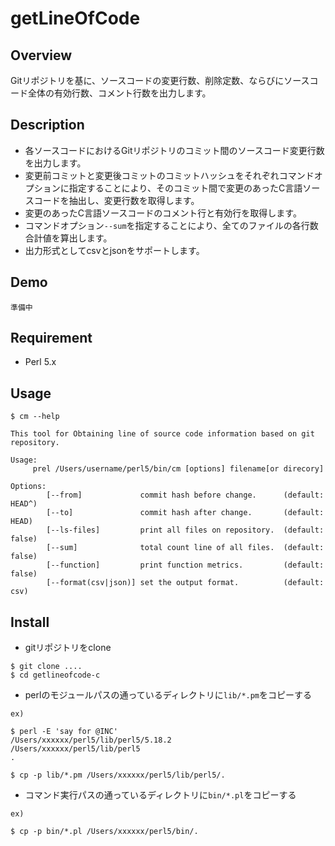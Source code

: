 # getLineOfCode

## Overview

Gitリポジトリを基に、ソースコードの変更行数、削除定数、ならびにソースコード全体の有効行数、コメント行数を出力します。

## Description

* 各ソースコードにおけるGitリポジトリのコミット間のソースコード変更行数を出力します。
* 変更前コミットと変更後コミットのコミットハッシュをそれぞれコマンドオプションに指定することにより、そのコミット間で変更のあったC言語ソースコードを抽出し、変更行数を取得します。
* 変更のあったC言語ソースコードのコメント行と有効行を取得します。
* コマンドオプション`--sum`を指定することにより、全てのファイルの各行数合計値を算出します。
* 出力形式としてcsvとjsonをサポートします。

## Demo

```
準備中
```

## Requirement

* Perl 5.x

## Usage

```
$ cm --help

This tool for Obtaining line of source code information based on git repository.

Usage:
     prel /Users/username/perl5/bin/cm [options] filename[or direcory]

Options:
        [--from]             commit hash before change.      (default: HEAD^)
        [--to]               commit hash after change.       (default: HEAD)
        [--ls-files]         print all files on repository.  (default: false)
        [--sum]              total count line of all files.  (default: false)
        [--function]         print function metrics.         (default: false)
        [--format(csv|json)] set the output format.          (default: csv)
```

## Install

* gitリポジトリをclone

```
$ git clone ....
$ cd getlineofcode-c
```

* perlのモジュールパスの通っているディレクトリに`lib/*.pm`をコピーする

```
ex)

$ perl -E 'say for @INC'
/Users/xxxxxx/perl5/lib/perl5/5.18.2
/Users/xxxxxx/perl5/lib/perl5
.

$ cp -p lib/*.pm /Users/xxxxxx/perl5/lib/perl5/.
```

* コマンド実行パスの通っているディレクトリに`bin/*.pl`をコピーする

```
ex)

$ cp -p bin/*.pl /Users/xxxxxx/perl5/bin/.
```

